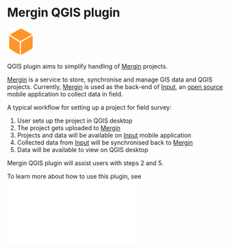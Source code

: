 # Mergin QGIS plugin
<img src="Mergin/images/icon.png">

QGIS plugin aims to simplify handling of [Mergin](https://public.cloudmergin.com/) projects.

[Mergin](https://public.cloudmergin.com/) is a service to store, synchronise and manage GIS data and QGIS projects. Currently, [Mergin](https://public.cloudmergin.com/) is used as the back-end of [Input](https://inputapp.io/), an [open source](https://github.com/lutraconsulting/input) mobile application to collect data in field.

A typical workflow for setting up a project for field survey:
1. User sets up the project in QGIS desktop
2. The project gets uploaded to  [Mergin](https://public.cloudmergin.com/)
3. Projects and data will be available on [Input](https://inputapp.io/) mobile application
4. Collected data from [Input](https://inputapp.io/) will be synchronised back to [Mergin](https://public.cloudmergin.com/)
5. Data will be available to view on QGIS desktop

Mergin QGIS plugin will assist users with steps 2 and 5.

To learn more about how to use this plugin, see ![user's documentation](docs/user-docs.md)
